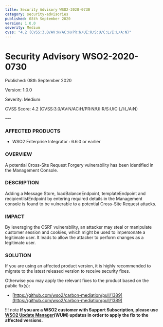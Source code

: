 ```yaml
---
title: Security Advisory WSO2-2020-0730
category: security-advisories
published: 08th September 2020
version: 1.0.0
severity: Medium
cvss: "4.2 (CVSS:3.0/AV:N/AC:H/PR:N/UI:R/S:U/C:L/I:L/A:N)"
---
```


# Security Advisory WSO2-2020-0730

<p class="doc-info">Published: 08th September 2020</p>
<p class="doc-info">Version: 1.0.0</p>
<p class="doc-info">Severity: Medium</p>
<p class="doc-info">CVSS Score: 4.2 (CVSS:3.0/AV:N/AC:H/PR:N/UI:R/S:U/C:L/I:L/A:N)</p>
---

### AFFECTED PRODUCTS
* WSO2 Enterprise Integrator : 6.6.0 or earlier


### OVERVIEW
A potential Cross-Site Request Forgery vulnerability has been identified in the Management Console.


### DESCRIPTION
Adding a Message Store, loadBalanceEndpoint, templateEndpoint and recipientlistEndpoint by entering required details in the Management console is found to be vulnerable to a potential Cross-Site Request attacks.


### IMPACT
By leveraging the CSRF vulnerability, an attacker may steal or manipulate customer session and cookies, which might be used to impersonate a legitimate user. It leads to allow the attacker to perform changes as a legitimate user.


### SOLUTION
If you are using an affected product version, it is highly recommended to migrate to the latest released version to receive security fixes.

Otherwise you may apply the relevant fixes to the product based on the public fix(s):

* [https://github.com/wso2/carbon-mediation/pull/1389](https://github.com/wso2/carbon-mediation/pull/1389)


!!! note
    **If you are a WSO2 customer with Support Subscription, please use [WSO2 Update Manager](https://wso2.com/updates/wum)(WUM) updates in order to apply the fix to the affected versions.**
